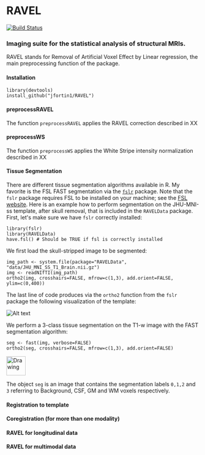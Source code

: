 # RAVEL
[![Build Status](https://travis-ci.org/Jfortin1/RAVEL.svg?branch=master)](https://travis-ci.org/Jfortin1/RAVEL)

### Imaging suite for the statistical analysis of structural MRIs. 

RAVEL stands for Removal of Artificial Voxel Effect by Linear regression, the main preprocessing function of the package. 

#### Installation

```{r}
library(devtools)
install_github("jfortin1/RAVEL")
```


#### preprocessRAVEL

The function `preprocessRAVEL` applies the RAVEL correction described in XX


#### preprocessWS

The function `preprocessWS` applies the White Stripe intensity normalization described in XX

#### Tissue Segmentation

There are different tissue segmentation algorithms available in R. My favorite is the FSL FAST segmentation via the [`fslr`](https://cran.r-project.org/web/packages/fslr/index.html) package. Note that the `fslr` package requires FSL to be installed on your machine; see the [FSL website](http://fsl.fmrib.ox.ac.uk/fsl/fslwiki/). Here is an example how to perform segmentation on the JHU-MNI-ss template, after skull removal, that is included in the `RAVELData` package. First, let's make sure we have `fslr` correctly installed:

```{r}
library(fslr)
library(RAVELData)
have.fsl() # Should be TRUE if fsl is correctly installed
```

We first load the skull-stripped image to be segmented:

```{r}
img_path <- system.file(package="RAVELData", "data/JHU_MNI_SS_T1_Brain.nii.gz")
img <- readNIfTI(img_path)
ortho2(img, crosshairs=FALSE, mfrow=c(1,3), add.orient=FALSE, ylim=c(0,400))
```
The last line of code produces via the `ortho2` function from the `fslr` package the following visualization of the template:

![Alt text](https://github.com/Jfortin1/RAVEL/blob/master/images/template.png)

We perform a 3-class tissue segmentation on the T1-w image with the FAST segmentation algorithm:

```{r}
seg <- fast(img, verbose=FALSE) 
ortho2(seg, crosshairs=FALSE, mfrow=c(1,3), add.orient=FALSE)
```

<img src="https://github.com/Jfortin1/RAVEL/blob/master/images/seg.png" alt="Drawing" style="width: 50px;"/>



The object `seg` is an image that contains the segmentation labels `0,1,2` and `3` referring to Background, CSF, GM and WM voxels respectively. 


#### Registration to template

#### Coregistration (for more than one modality)

#### RAVEL for longitudinal data

#### RAVEL for multimodal data





